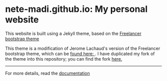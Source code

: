 nete-madi.github.io: My personal website
=========================

This website is built using a Jekyll theme, based on the [Freelancer bootstrap theme ](http://startbootstrap.com/template-overviews/freelancer/)

This theme is a modification of Jerome Lachaud's version of the Freelancer bootstrap theme, which can be [found here: ](https://github.com/jeromelachaud/freelancer-theme). I have duplicated my fork of the theme into this repository; you can find the fork [here.](https://github.com/nete-madi/personal-site-fork)

---------
For more details, read the [documentation](http://jekyllrb.com/)
